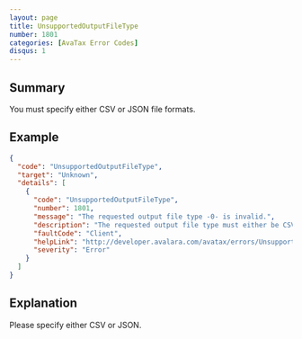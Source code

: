 ```yaml
---
layout: page
title: UnsupportedOutputFileType
number: 1801
categories: [AvaTax Error Codes]
disqus: 1
---
```


## Summary

You must specify either CSV or JSON file formats.

## Example

```json
{
  "code": "UnsupportedOutputFileType",
  "target": "Unknown",
  "details": [
    {
      "code": "UnsupportedOutputFileType",
      "number": 1801,
      "message": "The requested output file type -0- is invalid.",
      "description": "The requested output file type must either be CSV or JSON file.",
      "faultCode": "Client",
      "helpLink": "http://developer.avalara.com/avatax/errors/UnsupportedOutputFileType",
      "severity": "Error"
    }
  ]
}
```

## Explanation

Please specify either CSV or JSON.
